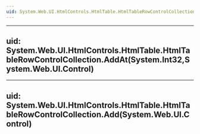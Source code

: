 ```yaml
---
uid: System.Web.UI.HtmlControls.HtmlTable.HtmlTableRowControlCollection
---
```


---
uid: System.Web.UI.HtmlControls.HtmlTable.HtmlTableRowControlCollection.AddAt(System.Int32,System.Web.UI.Control)
---

---
uid: System.Web.UI.HtmlControls.HtmlTable.HtmlTableRowControlCollection.Add(System.Web.UI.Control)
---
